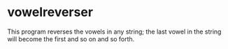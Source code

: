 # vowelreverser
This program reverses the vowels in any string; the last vowel in the string will become the first and so on and so forth.
